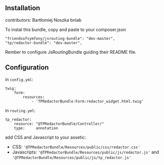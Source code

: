 Installation
------------

contributors: Bartłomiej Noszka bnlab

To instal this bundle, copy and paste to your composer.json

```
"friendsofsymfony/jsrouting-bundle": "dev-master",
"tp/redactor-bundle": "dev-master",
```

Rember to configure JsRoutingBundle guiding their README file.


Configuration
-------------

in `config.yml`:

```
twig:
    form:
        resources:
            - 'TPRedactorBundle:Form:redactor_widget.html.twig'
```

in `routing.yml`:

```
tp_redactor:
    resource: "@TPRedactorBundle/Controller/"
    type:     annotation
```

add CSS and Javascript to your assetic:

 * CSS: `'@TPRedactorBundle/Resources/public/css/redactor.css'`
 * Javascripts: `'@TPRedactorBundle/Resources/public/js/redactor.js'` and
`'@TPRedactorBundle/Resources/public/js/tp_redactor.js'`
